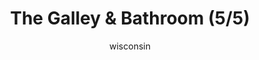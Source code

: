 ---
media: "images/rounds/soviet/bathroom_5.png"
media_type: image
type: art
title: The Galley & Bathroom (5/5)
author: [wisconsin]
desc: Marine Kwon Myong-hwa discovers the Kharkovchanka's onboard galley and bathroom.
---